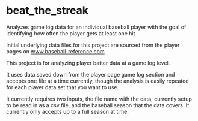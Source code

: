# beat_the_streak
Analyzes game log data for an individual baseball player with the goal of identifying how often the player gets at least one hit

Initial underlying data files for this project are sourced from the player pages on www.baseball-reference.com

This project is for analyzing player batter data at a game log level. 

It uses data saved down from the player page game log section and accepts one file at a time currently, though the analysis is easily repeated for each player data set that you want to use. 

It currently requires two inputs, the file name with the data, currently setup to be read in as a csv file, and the baseball season that the data covers. It currently only accepts up to a full season at time. 
